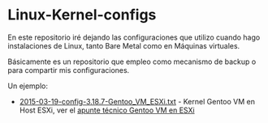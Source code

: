# Linux-Kernel-configs

En este repositorio iré dejando las configuraciones que utilizo cuando hago instalaciones de Linux, tanto Bare Metal como en Máquinas virtuales. 

Básicamente es un repositorio que empleo como mecanismo de backup o para compartir mis configuraciones.

Un ejemplo:

   - [2015-03-19-config-3.18.7-Gentoo_VM_ESXi.txt](https://raw.githubusercontent.com/LuisPalacios/Linux-Kernel-configs/master/configs/2015-03-19-config-3.18.7-Gentoo_VM_ESXi.txt) - Kernel Gentoo VM en Host ESXi, ver el [apunte técnico Gentoo VM en ESXi](http://www.luispa.com/?p=1803)


